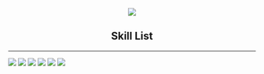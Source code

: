 
<div align="center">
  <img src="https://capsule-render.vercel.app/api?type=Blur&color=auto&height=300&section=footer&text=AI%20Engineer-ChaDaHun&fontSize=0.3em&theme=tokyonight&rotate=-8&stroke=B897FF&strokeWidth=2"/>
</div>
 



<h2 align='center'>Skill List</h2>
<hr>

<img src="https://img.shields.io/badge/python-%233776AB.svg?&style=for-the-badge&logo=python&logoColor=white" /> <img src="https://img.shields.io/badge/tensorflow-%23FF6F00.svg?&style=for-the-badge&logo=tensorflow&logoColor=white" /> <img src="https://img.shields.io/badge/pytorch-%23EE4C2C.svg?&style=for-the-badge&logo=pytorch&logoColor=white" /> <img src="https://img.shields.io/badge/scikit--learn-%23F7931E.svg?&style=for-the-badge&logo=scikit-learn&logoColor=black" /> <img src="https://img.shields.io/badge/scipy-%238CAAE6.svg?&style=for-the-badge&logo=scipy&logoColor=black" /> <img src="https://img.shields.io/badge/keras-%23D00000.svg?&style=for-the-badge&logo=keras&logoColor=white" />
 



